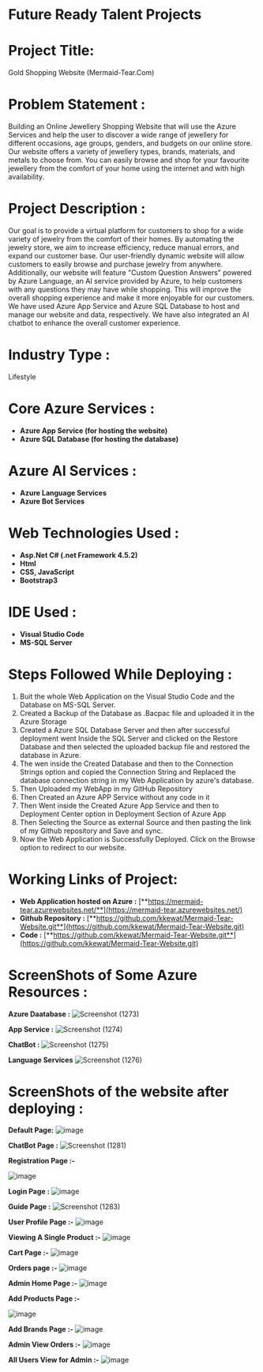 # **Future Ready Talent Projects**

# **Project Title:**

Gold Shopping Website (Mermaid-Tear.Com)

# **Problem Statement :**

Building an Online Jewellery Shopping Website that will use the Azure Services and help the user to discover a wide range of jewellery for different occasions, age groups, genders, and budgets on our online store. Our website offers a variety of jewellery types, brands, materials, and metals to choose from. You can easily browse and shop for your favourite jewellery from the comfort of your home using the internet and with high availability.

# **Project Description :**

Our goal is to provide a virtual platform for customers to shop for a wide variety of jewelry from the comfort of their homes. By automating the jewelry store, we aim to increase efficiency, reduce manual errors, and expand our customer base. Our user-friendly dynamic website will allow customers to easily browse and purchase jewelry from anywhere. Additionally, our website will feature "Custom Question Answers" powered by Azure Language, an AI service provided by Azure, to help customers with any questions they may have while shopping. This will improve the overall shopping experience and make it more enjoyable for our customers. We have used Azure App Service and Azure SQL Database to host and manage our website and data, respectively. We have also integrated an AI chatbot to enhance the overall customer experience.

# **Industry Type :**
Lifestyle

# Core Azure Services :

- **Azure App Service (for hosting the website)**
- **Azure SQL Database (for hosting the database)**

# **Azure AI Services :**

- **Azure Language Services**
- **Azure Bot Services**

# **Web Technologies Used :**

- **Asp.Net C# (.net Framework 4.5.2)**
- **Html**
- **CSS, JavaScript**
- **Bootstrap3**

# **IDE Used :**

- **Visual Studio Code**
- **MS-SQL Server**

# **Steps Followed While Deploying :**

1. Buit the whole Web Application on the Visual Studio Code and the Database on MS-SQL Server.
2. Created a Backup of the Database as .Bacpac file and uploaded it in the Azure Storage
3. Created a Azure SQL Database Server and then after successful deployment went Inside the SQL Server and clicked on the Restore Database and then selected the uploaded backup file and restored the database in Azure.
4. The wen inside the Created Database and then to the Connection Strings option and copied the Connection String and Replaced the database connection string in my Web Application by azure's database.
5. Then Uploaded my WebApp in my GitHub Repository
6. Then Created an Azure APP Service without any code in it
7. Then Went inside the Created Azure App Service and then to Deployment Center option in Deployment Section of Azure App
8. Then Selecting the Source as external Source and then pasting the link of my Github repository and Save and sync.
9. Now the Web Application is Successfully Deployed. Click on the Browse option to redirect to our website.

# **Working Links of Project:**

- **Web Application hosted on Azure :** [**https://mermaid-tear.azurewebsites.net/**](https://mermaid-tear.azurewebsites.net/)
- **Github Repository :** [**https://github.com/kkewat/Mermaid-Tear-Website.git**](https://github.com/kkewat/Mermaid-Tear-Website.git)
- **Code :** [**https://github.com/kkewat/Mermaid-Tear-Website.git**](https://github.com/kkewat/Mermaid-Tear-Website.git)

# **ScreenShots of Some Azure Resources :**
**Azure Daatabase :**
![Screenshot (1273)](https://github.com/kkewat/Mermaid-Tear-Website/assets/60972748/f7fee08a-6432-49d2-b1c9-173cd8210251)

**App Service :**
![Screenshot (1274)](https://github.com/kkewat/Mermaid-Tear-Website/assets/60972748/bcef8385-866b-42d7-8dc2-ef8e3e9d98c1)

**ChatBot :**
![Screenshot (1275)](https://github.com/kkewat/Mermaid-Tear-Website/assets/60972748/9d50db1f-66d6-4a98-bb57-74ebf2319991)

**Language Services**
![Screenshot (1276)](https://github.com/kkewat/Mermaid-Tear-Website/assets/60972748/b597b563-b8fa-49b5-ac38-92ad6d3a0af2)


# **ScreenShots of the website after deploying :**

**Default Page:**
![image](https://github.com/kkewat/Mermaid-Tear-Website/assets/60972748/8c03e440-c834-402c-a92b-50bcc85b0eeb)

**ChatBot Page :**
![Screenshot (1281)](https://github.com/kkewat/Mermaid-Tear-Website/assets/60972748/5ea41cfd-431b-43a9-932b-c78e712411ab)


**Registration Page :-**

![image](https://github.com/kkewat/Mermaid-Tear-Website/assets/60972748/09372bec-f683-4b50-8830-fdeb5e8cb6d5)


**Login Page :**
![image](https://github.com/kkewat/Mermaid-Tear-Website/assets/60972748/cdb94cfe-d236-4315-a2d2-d84a86071657)

**Guide Page :**
![Screenshot (1283)](https://github.com/kkewat/Mermaid-Tear-Website/assets/60972748/45cff2b9-6197-4886-ba93-b38d90d14805)


**User Profile Page :-**
![image](https://github.com/kkewat/Mermaid-Tear-Website/assets/60972748/51e0ed59-951a-44c1-8fa3-2f044ef4fafb)


**Viewing A Single Product :-**
![image](https://github.com/kkewat/Mermaid-Tear-Website/assets/60972748/913b915f-2d95-41be-94ea-220286640ac1)

**Cart Page :-**
![image](https://github.com/kkewat/Mermaid-Tear-Website/assets/60972748/5db9d94f-18f1-4e5f-aa80-ea4d9760c167)


**Orders page :-**
![image](https://github.com/kkewat/Mermaid-Tear-Website/assets/60972748/03cfa743-1272-414d-a6d7-3dd38f818ee5)


**Admin Home Page :-**
 ![image](https://github.com/kkewat/Mermaid-Tear-Website/assets/60972748/fd304cf5-6cc1-4e32-abe5-26dd4709de23)


**Add Products Page :-**

![image](https://github.com/kkewat/Mermaid-Tear-Website/assets/60972748/8eebb05f-859a-4da0-b37c-70ef8dd24acf)


**Add Brands Page :-**
![image](https://github.com/kkewat/Mermaid-Tear-Website/assets/60972748/74aa6165-d63d-4242-a1db-7ce6f3320618)


**Admin View Orders :-**
![image](https://github.com/kkewat/Mermaid-Tear-Website/assets/60972748/b9778bf8-8447-43bb-a06a-a37ee5b7e750)


**All Users View for Admin :-**
![image](https://github.com/kkewat/Mermaid-Tear-Website/assets/60972748/cf5a4516-f7e3-4f10-a683-bc59137c9ea2)
